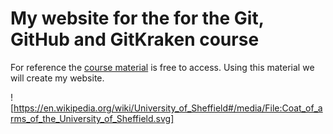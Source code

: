 # My website for the for the Git, GitHub and GitKraken course

For reference the [course material](https://srse-git-github-zero2hero.netlify.app/) is free to access.
Using this material we will create my website.

![https://en.wikipedia.org/wiki/University_of_Sheffield#/media/File:Coat_of_arms_of_the_University_of_Sheffield.svg]
